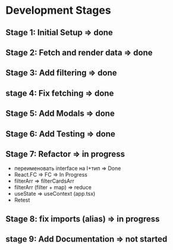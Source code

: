 # Development Stages

## Stage 1: Initial Setup => done

## Stage 2: Fetch and render data => done

## Stage 3: Add filtering => done

## stage 4: Fix fetching => done

## Stage 5: Add Modals => done

## Stage 6: Add Testing => done

## Stage 7: Refactor => in progress

- переименовать interface на I+тип => Done
- React.FC => FC => In Progress
- filterArr => filterCardsArr
- filterArr (filter + map) => reduce
- useState => useContext (app.tsx)
- Retest

## Stage 8: fix imports (alias) => in progress

## stage 9: Add Documentation => not started
